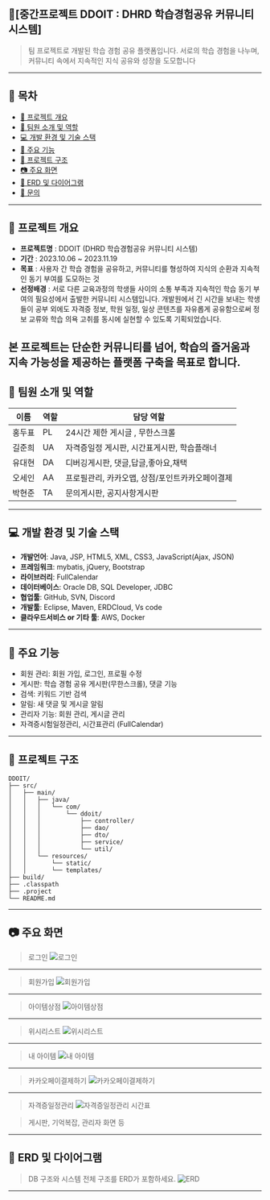 ## 📘[중간프로젝트 DDOIT : DHRD 학습경험공유 커뮤니티 시스템]

> 팀 프로젝트로 개발된 학습 경험 공유 플랫폼입니다.
> 서로의 학습 경험을 나누며, 커뮤니티 속에서 지속적인 지식 공유와 성장을 도모합니다

---

## 📂 목차

* [📅 프로젝트 개요](#-프로젝트-개요)
* [👥 팀원 소개 및 역할](#-팀원-소개-및-역할)
* [💻 개발 환경 및 기술 스택](#-개발-환경-및-기술-스택)
* [🔧 주요 기능](#-주요-기능)
* [📁 프로젝트 구조](#-프로젝트-구조)
* [📷 주요 화면](#-주요-화면)
* [📌 ERD 및 다이어그램](#-erd-및-다이어그램)
* [📝 문의](#-문의)

---

## 📅 프로젝트 개요

* **프로젝트명** : DDOIT (DHRD 학습경험공유 커뮤니티 시스템)
* **기간** : 2023.10.06 \~ 2023.11.19
* **목표** : 사용자 간 학습 경험을 공유하고, 커뮤니티를 형성하여 지식의 순환과 지속적인 동기 부여를 도모하는 것
* **선정배경** : 서로 다른 교육과정의 학생들 사이의 소통 부족과
지속적인 학습 동기 부여의 필요성에서 출발한 커뮤니티 시스템입니다.
개발원에서 긴 시간을 보내는 학생들이
공부 외에도 자격증 정보, 학원 일정, 일상 콘텐츠를 자유롭게 공유함으로써
정보 교류와 학습 의욕 고취를 동시에 실현할 수 있도록 기획되었습니다.

본 프로젝트는 단순한 커뮤니티를 넘어,
학습의 즐거움과 지속 가능성을 제공하는 플랫폼 구축을 목표로 합니다.
---

## 👥 팀원 소개 및 역할

| 이름  | 역할 | 담당 역할                      |
| --- | -- | -------------------------- |
| 홍두표 | PL | 24시간 제한 게시글 , 무한스크롤                 |
| 길준희 | UA | 자격증일정 게시판, 시간표게시판, 학습플래너      |
| 유대현 | DA | 디버깅게시판, 댓글,답글,좋아요,채택              |
| 오세인 | AA | 프로필관리, 카카오맵, 상점/포인트카카오페이결제  |
| 박현준 | TA | 문의게시판, 공지사항게시판                      |

---

## 💻 개발 환경 및 기술 스택

* **개발언어**: Java, JSP, HTML5, XML, CSS3, JavaScript(Ajax, JSON)
* **프레임워크**: mybatis, jQuery, Bootstrap
* **라이브러리**: FullCalendar
* **데이터베이스**:  Oracle DB, SQL Developer, JDBC
* **협업툴**: GitHub, SVN, Discord
* **개발툴**: Eclipse, Maven, ERDCloud, Vs code
* **클라우드서비스 or 기타 툴**: AWS, Docker
---

## 🔧 주요 기능

* 회원 관리: 회원 가입, 로그인, 프로필 수정
* 게시판: 학습 경험 공유 게시판(무한스크롤), 댓글 기능
* 검색: 키워드 기반 검색
* 알림: 새 댓글 및 게시글 알림
* 관리자 기능: 회원 관리, 게시글 관리
* 자격증시험일정관리, 시간표관리 (FullCalendar)

---

## 📁 프로젝트 구조

```
DDOIT/
├── src/
│   ├── main/
│   │   ├── java/
│   │   │   └── com/
│   │   │       └── ddoit/
│   │   │           ├── controller/
│   │   │           ├── dao/
│   │   │           ├── dto/
│   │   │           ├── service/
│   │   │           └── util/
│   │   └── resources/
│   │       └── static/
│   │       └── templates/
├── build/
├── .classpath
├── .project
└── README.md
```

---

## 📷 주요 화면
> 로그인
![로그인](https://github.com/user-attachments/assets/5af5bbdf-a008-4119-8258-b853b4cc6eed)
---
> 회원가입
![회원가입](https://github.com/user-attachments/assets/4b517aab-4c68-4cab-8372-5a57032aaad0)
---
> 아이템상점
![아이템상점](https://github.com/user-attachments/assets/97f77944-bdc8-452c-96ea-a42bdf27985a)
---
> 위시리스트
![위시리스트](https://github.com/user-attachments/assets/cc758b63-b8e8-464d-9e14-5462d9860a61)
---
> 내 아이템
![내 아이템](https://github.com/user-attachments/assets/48c8128a-d86b-4554-bae6-10f3ebad7c9a)
---
> 카카오페이결제하기
![카카오페이결제하기](https://github.com/user-attachments/assets/5619819a-57b9-4f32-bec7-d965482b00f5)
---
> 자격증일정관리
![자격증일정관리](https://github.com/user-attachments/assets/e78fe413-069d-4b62-80e2-055c293d5641)
> 시간표

> 게시판, 기억복잡, 관리자 화면 등

---

## 📌 ERD 및 다이어그램
> DB 구조와 시스템 전체 구조를 ERD가 포함하세요.
![ERD](https://github.com/user-attachments/assets/99d5218b-025b-4a9d-90e7-b5c43ed05082)
---

